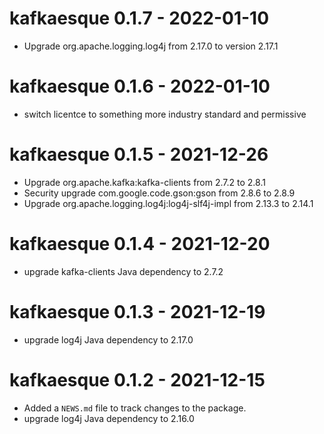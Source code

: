 # kafkaesque 0.1.7 - 2022-01-10

* Upgrade org.apache.logging.log4j from 2.17.0 to version 2.17.1



# kafkaesque 0.1.6 - 2022-01-10

* switch licentce to something more industry standard and permissive



# kafkaesque 0.1.5 - 2021-12-26

* Upgrade org.apache.kafka:kafka-clients from 2.7.2 to 2.8.1
* Security upgrade com.google.code.gson:gson from 2.8.6 to 2.8.9
* Upgrade org.apache.logging.log4j:log4j-slf4j-impl from 2.13.3 to 2.14.1




# kafkaesque 0.1.4 - 2021-12-20

* upgrade kafka-clients Java dependency to 2.7.2



# kafkaesque 0.1.3 - 2021-12-19

* upgrade log4j Java dependency to 2.17.0



# kafkaesque 0.1.2 - 2021-12-15

* Added a `NEWS.md` file to track changes to the package.
* upgrade log4j Java dependency to 2.16.0




